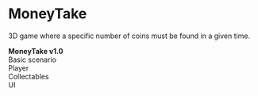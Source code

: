 # MoneyTake
3D game where a specific number of coins must be found in a given time.

<b>MoneyTake v1.0</b><br>
Basic scenario<br>
Player<br>
Collectables<br>
UI
